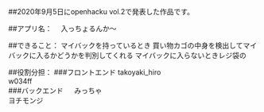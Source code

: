 ##2020年9月5日にopenhacku vol.2で発表した作品です。

##アプリ名：
　入っちょるんか〜

##できること：
マイバックを持っているとき
買い物カゴの中身を検出してマイバックに入るかどうかを判別してくれる
 マイバックに入らないときレジ袋の
 
 
##役割分担：
 ###フロントエンド
  takoyaki_hiro<br>
  w034ff<br>
 ###バックエンド
　 みっちゃ<br>
  ヨチモンジ<br>
 
 
 
